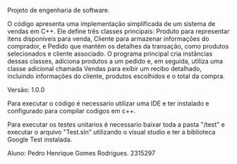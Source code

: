 Projeto de engenharia de software.

O código apresenta uma implementação simplificada de um sistema de vendas em C++. Ele define três classes principais: Produto para representar itens disponíveis para venda, Cliente para armazenar informações do comprador, e Pedido que mantém os detalhes da transação, como produtos selecionados e cliente associado. O programa principal cria instâncias dessas classes, adiciona produtos a um pedido e, em seguida, utiliza uma classe adicional chamada Vendas para exibir um recibo detalhado, incluindo informações do cliente, produtos escolhidos e o total da compra. 

Versão: 1.0.0

Para executar o código é necessario utilizar uma IDE e ter instalado e configurado para compilar codigos em c++.

Para executar os testes unitarios é necessario baixar toda a pasta "/test" e executar o arquivo "Test.sln" utilizando o visual studio e ter a biblioteca Google Test instalada.

Aluno: Pedro Henrique Gomes Rodrigues. 2315297
